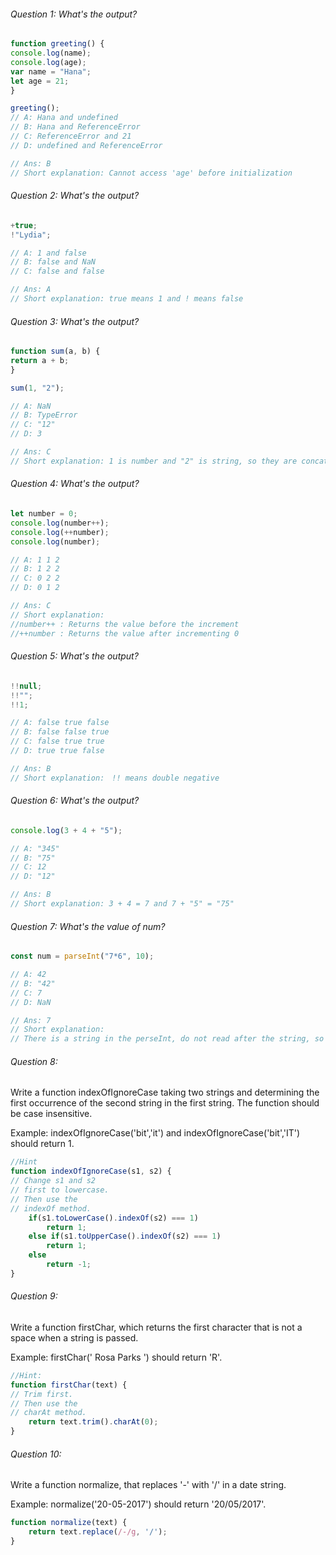 ###### Question 1: What's the output?

```js
function greeting() {
console.log(name);
console.log(age);
var name = "Hana";
let age = 21;
}

greeting();
// A: Hana and undefined
// B: Hana and ReferenceError
// C: ReferenceError and 21
// D: undefined and ReferenceError

// Ans: B
// Short explanation: Cannot access 'age' before initialization
```
###### Question 2: What's the output?

```js
+true;
!"Lydia";

// A: 1 and false
// B: false and NaN
// C: false and false

// Ans: A
// Short explanation: true means 1 and ! means false
```
###### Question 3: What's the output?

```js
function sum(a, b) {
return a + b;
}

sum(1, "2");

// A: NaN
// B: TypeError
// C: "12"
// D: 3

// Ans: C
// Short explanation: 1 is number and "2" is string, so they are concatenated.
```
###### Question 4: What's the output?

```js
let number = 0;
console.log(number++);
console.log(++number);
console.log(number);

// A: 1 1 2
// B: 1 2 2
// C: 0 2 2
// D: 0 1 2

// Ans: C
// Short explanation:
//number++ : Returns the value before the increment
//++number : Returns the value after incrementing 0
```

###### Question 5: What's the output?

```js
!!null;
!!"";
!!1;

// A: false true false
// B: false false true
// C: false true true
// D: true true false

// Ans: B
// Short explanation:　!! means double negative

```
###### Question 6: What's the output?

```js
console.log(3 + 4 + "5");

// A: "345"
// B: "75"
// C: 12
// D: "12"

// Ans: B
// Short explanation: 3 + 4 = 7 and 7 + "5" = "75"
```
###### Question 7: What's the value of num?

```js
const num = parseInt("7*6", 10);

// A: 42
// B: "42"
// C: 7
// D: NaN

// Ans: 7
// Short explanation:
// There is a string in the perseInt, do not read after the string, so it converts 7 to decimal.
```

###### Question 8:

Write a function indexOfIgnoreCase taking two strings
and determining the first occurrence of the second
string in the first string. The function should be
case insensitive.

Example: indexOfIgnoreCase('bit','it') and
indexOfIgnoreCase('bit','IT') should return 1.

```js
//Hint
function indexOfIgnoreCase(s1, s2) {
// Change s1 and s2
// first to lowercase.
// Then use the
// indexOf method.
    if(s1.toLowerCase().indexOf(s2) === 1)
        return 1;
    else if(s1.toUpperCase().indexOf(s2) === 1)
        return 1;
    else
        return -1;
}

```

###### Question 9:
Write a function firstChar, which returns the
first character that is not a space when a string
is passed.

Example: firstChar(' Rosa Parks ') should return 'R'.

```js
//Hint:
function firstChar(text) {
// Trim first.
// Then use the
// charAt method.
    return text.trim().charAt(0);
}
```

###### Question 10:
Write a function normalize, that replaces '-'
with '/' in a date string.

Example: normalize('20-05-2017') should return
'20/05/2017'.
```js
function normalize(text) {
    return text.replace(/-/g, '/');
}
```
